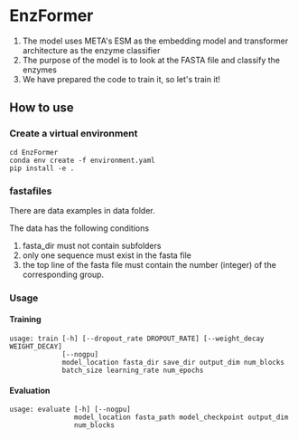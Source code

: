 # EnzFormer
1. The model uses META's ESM as the embedding model and transformer architecture as the enzyme classifier 
2. The purpose of the model is to look at the FASTA file and classify the enzymes 
3. We have prepared the code to train it, so let's train it!
## How to use

### Create a virtual environment

```
cd EnzFormer
conda env create -f environment.yaml
pip install -e .
```

### fastafiles

There are data examples in data folder.

The data has the following conditions

1. fasta_dir must not contain subfolders 
2. only one sequence must exist in the fasta file 
3. the top line of the fasta file must contain the number (integer) of the corresponding group.


### Usage

#### Training
```
usage: train [-h] [--dropout_rate DROPOUT_RATE] [--weight_decay WEIGHT_DECAY]
             [--nogpu]
             model_location fasta_dir save_dir output_dim num_blocks
             batch_size learning_rate num_epochs
```

#### Evaluation
```
usage: evaluate [-h] [--nogpu]
                model_location fasta_path model_checkpoint output_dim
                num_blocks
```



